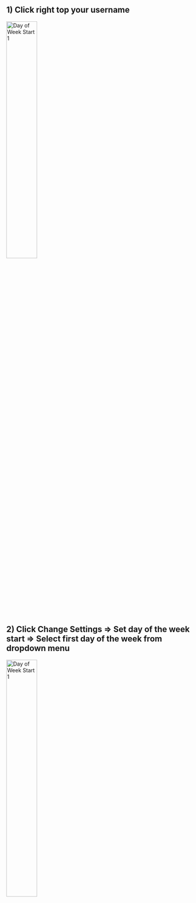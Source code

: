 ## 1) Click right top your username

<img src="https://wekan.fi/day/day_of_week_start_1.png" width="40%" alt="Day of Week Start 1" />

## 2) Click Change Settings => Set day of the week start => Select first day of the week from dropdown menu

<img src="https://wekan.fi/day/day_of_week_start_2.png" width="40%" alt="Day of Week Start 1" />